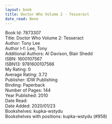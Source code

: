 ```yaml
---
layout: book
title: Doctor Who Volume 2 - Tesseract
date_read: None
---
```


Book Id: 7873307<br />
Title: Doctor Who Volume 2: Tesseract<br />
Author: Tony Lee<br />
Author l-f: Lee, Tony<br />
Additional Authors: Al Davison, Blair Shedd<br />
ISBN: 1600107567<br />
ISBN13: 9781600107566<br />
My Rating: 0<br />
Average Rating: 3.72<br />
Publisher: IDW Publishing<br />
Binding: Paperback<br />
Number of Pages: 144<br />
Year Published: 2010<br />
Date Read: <br />
Date Added: 2020/01/23<br />
Bookshelves: kupka-wstydu<br />
Bookshelves with positions: kupka-wstydu (#958)<br />

